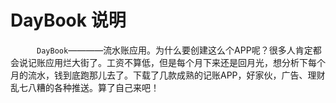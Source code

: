 # DayBook 说明
　　　`DayBook`————流水账应用。为什么要创建这么个APP呢？很多人肯定都会说记账应用烂大街了。工资不算低，但是每个月下来还是回月光，想分析下每个月的流水，钱到底跑那儿去了。下载了几款成熟的记账APP，好家伙，广告、理财乱七八糟的各种推送。算了自己来吧！